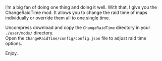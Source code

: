 I’m a big fan of doing one thing and doing it well. With that, I give you the ChangeRaidTime mod. It allows you to change the raid time of maps individually or override them all to one single time.

Uncompress download and copy the `ChangeRaidTime` directory in your `./user/mods/` directory.  
Open the `ChangeRaidTime/config/config.json` file to adjust raid time options.

Enjoy.